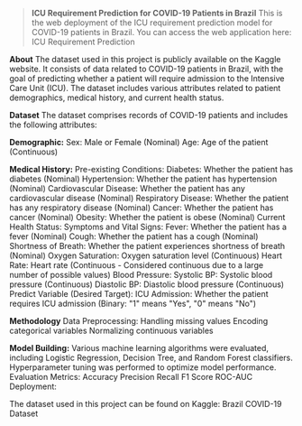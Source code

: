 > **ICU Requirement Prediction for COVID-19 Patients in Brazil**
This is the web deployment of the ICU requirement prediction model for COVID-19 patients in Brazil. You can access the web application here: ICU Requirement Prediction

**About**
The dataset used in this project is publicly available on the Kaggle website. It consists of data related to COVID-19 patients in Brazil, with the goal of predicting whether a patient will require admission to the Intensive Care Unit (ICU). The dataset includes various attributes related to patient demographics, medical history, and current health status.


**Dataset**
The dataset comprises records of COVID-19 patients and includes the following attributes:

**Demographic:**
Sex: Male or Female (Nominal)
Age: Age of the patient (Continuous)

**Medical History:**
Pre-existing Conditions:
Diabetes: Whether the patient has diabetes (Nominal)
Hypertension: Whether the patient has hypertension (Nominal)
Cardiovascular Disease: Whether the patient has any cardiovascular disease (Nominal)
Respiratory Disease: Whether the patient has any respiratory disease (Nominal)
Cancer: Whether the patient has cancer (Nominal)
Obesity: Whether the patient is obese (Nominal)
Current Health Status:
Symptoms and Vital Signs:
Fever: Whether the patient has a fever (Nominal)
Cough: Whether the patient has a cough (Nominal)
Shortness of Breath: Whether the patient experiences shortness of breath (Nominal)
Oxygen Saturation: Oxygen saturation level (Continuous)
Heart Rate: Heart rate (Continuous - Considered continuous due to a large number of possible values)
Blood Pressure:
Systolic BP: Systolic blood pressure (Continuous)
Diastolic BP: Diastolic blood pressure (Continuous)
Predict Variable (Desired Target):
ICU Admission: Whether the patient requires ICU admission (Binary: "1" means "Yes", "0" means "No")

**Methodology**
Data Preprocessing:
Handling missing values
Encoding categorical variables
Normalizing continuous variables

**Model Building:**
Various machine learning algorithms were evaluated, including Logistic Regression, Decision Tree, and Random Forest classifiers.
Hyperparameter tuning was performed to optimize model performance.
Evaluation Metrics:
Accuracy
Precision
Recall
F1 Score
ROC-AUC
Deployment:

The dataset used in this project can be found on Kaggle: Brazil COVID-19 Dataset
